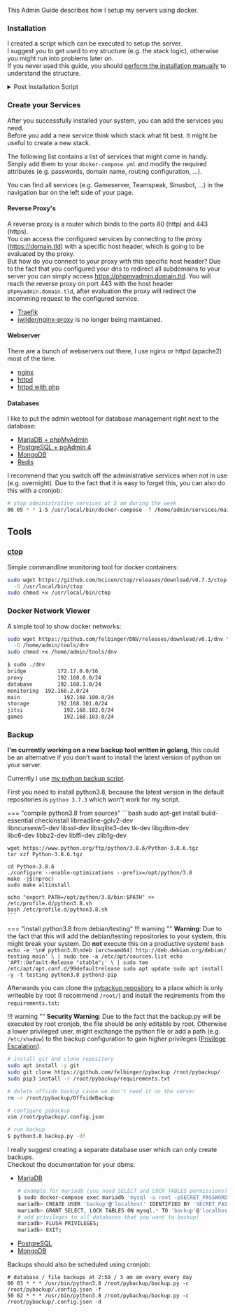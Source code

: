 
This Admin Guide describes how I setup my servers using docker. 

### Installation
I created a script which can be executed to setup the server.  
I suggest you to get used to my structure (e.g. the stack logic), otherwise you might run into problems later on.  
If you never used this guide, you should [perform the installation manually](./installation/) to understand the structure.

<details>
  <summary>Post Installation Script</summary>

You can basicly skip most of the installation section, but there are some exceptions:  

* You should create all user accounts, and setup public key authentication.  
  You can add a list of users which should get the admin / sudo group in the configuration section of the script  

* You should secure your SSH server (e.g. disallow authentication using passwords, root login, ...)

* You may change your hostname (this is not required)  

* You need to setup your DNS, consider to change the name servers to cloudflare if you have trouble with the dns challenge for wildcard certificate later on.

</details>


### Create your Services
After you successfully installed your system, you can add the services you need.  
Before you add a new service think which stack what fit best. It might be useful to create a new stack.

The following list contains a list of services that might come in handy. Simply add them to your `docker-compose.yml` and modify the required attributes (e.g. passwords, domain name, routing configuration, ...).

You can find all services (e.g. Gameserver, Teamspeak, Sinusbot, ...) in the navigation bar on the left side of your page. 

#### Reverse Proxy's

A reverse proxy is a router which binds to the ports 80 (http) and 443 (https).  
You can access the configured services by connecting to the proxy (https://domain.tld) with a specific host header, which is going to be evaluated by the proxy.  
But how do you connect to your proxy with this specific host header? Due to the fact that you configured your dns to redirect all subdomains to your server you can simply access https://phpmyadmin.domain.tld. You will reach the reverse proxy on port 443 with the host header `phpmyadmin.domain.tld`, after evaluation the proxy will redirect the incomming request to the configured service.  
 
* [Traefik](./services/traefik.md)
* [jwilder/nginx-proxy](./services/nginx-proxy.md) is no longer being maintained.

#### Webserver
There are a bunch of webservers out there, I use nginx or httpd (apache2) most of the time.

* [nginx](./services/nginx.md)
* [httpd](./services/httpd.md)
* [httpd with php](./services/httpd-php.md)

#### Databases
I like to put the admin webtool for database management right next to the database:

* [MariaDB + phpMyAdmin](./services/mariadb.md)
* [PostgreSQL + pgAdmin 4](./services/postgresql.md)
* [MongoDB](./services/mongodb.md)
* [Redis](./services/redis.md)

I recommend that you switch off the administrative services when not in use (e.g. overnight). Due to the fact that it is easy to forget this, you can also do this with a cronjob:
```bash
# stop administrative services at 5 am during the week
00 05 * * 1-5 /usr/local/bin/docker-compose -f /home/admin/services/main/docker-compose.yml rm -fs phpmyadmin pgadmin 2>&1
```

## Tools

### [ctop](https://ctop.sh/)
Simple commandline monitoring tool for docker containers:
```bash
sudo wget https://github.com/bcicen/ctop/releases/download/v0.7.3/ctop-0.7.3-linux-amd64 \
  -O /usr/local/bin/ctop
sudo chmod +x /usr/local/bin/ctop
```

### Docker Network Viewer
A simple tool to show docker networks:
```bash
sudo wget https://github.com/felbinger/DNV/releases/download/v0.1/dnv \
  -O /home/admin/tools/dnv
sudo chmod +x /home/admin/tools/dnv
```

```sh
$ sudo ./dnv 
bridge			172.17.0.0/16
proxy		  	192.168.0.0/24
database		192.168.1.0/24
monitoring	192.168.2.0/24
main			  192.168.100.0/24
storage			192.168.101.0/24
jitsi			  192.168.102.0/24
games			  192.168.103.0/24
```

### Backup

**I'm currently working on a new backup tool written in golang**, this could be an alternative if you don't want to install the latest version of python on your server.

Currently I use [my python backup script](https://github.com/felbinger/pybackup).

First you need to install python3.8, because the latest version in the default repositories is `python 3.7.3` which won't work for my script. 

=== "compile python3.8 from sources"
    ```bash
    sudo apt-get install build-essential checkinstall libreadline-gplv2-dev \
      libncursesw5-dev libssl-dev libsqlite3-dev tk-dev libgdbm-dev \
      libc6-dev libbz2-dev libffi-dev zlib1g-dev
      
    wget https://www.python.org/ftp/python/3.8.6/Python-3.8.6.tgz
    tar xzf Python-3.8.6.tgz

    cd Python-3.8.6
    ./configure --enable-optimizations --prefix=/opt/python/3.8
    make -j$(nproc)
    sudo make altinstall
    
    echo "export PATH=/opt/python/3.8/bin:$PATH" >> /etc/profile.d/python3.8.sh
    bash /etc/profile.d/python3.8.sh
    ```
=== "install python3.8 from debian/testing"
    !!! warning ""
        **Warning**: Due to the fact that this will add the debian/testing repositories to your system, this might break your system. Do **not** execute this on a productive system!
    ```bash
    echo -e '\n# python3.8\ndeb [arch=amd64] http://deb.debian.org/debian/ testing main' \
      | sudo tee -a /etc/apt/sources.list
    echo 'APT::Default-Release "stable";' \
      | sudo tee /etc/apt/apt.conf.d/99defaultrelease
    sudo apt update
    sudo apt install -y -t testing python3.8 python3-pip
    ```

Afterwards you can clone the [pybackup repository](https://github.com/felbinger/pybackup) to a place which is only writeable by root (I recommend `/root/`) and install the reqirements from the `requirements.txt`:

!!! warning ""
    **Security Warning**: Due to the fact that the backup.py will be executed by root cronjob, the file should be only editable by root. Otherwise a lower privileged user, might exchange the python file or add a path (e.g. `/etc/shadow`) to the backup configuration to gain higher privileges ([Privilege Escalation](https://en.wikipedia.org/wiki/Privilege_escalation)).

```bash
# install git and clone repository
sudo apt install -y git
sudo git clone https://github.com/felbinger/pybackup /root/pybackup/
sudo pip3 install -r /root/pybackup/requirements.txt

# delete offside backup cause we don't need it on the server
rm -r /root/pybackup/OffsideBackup

# configure pybackup
vim /root/pybackup/.config.json

# run backup
$ python3.8 backup.py -df
```

I really suggest creating a separate database user which can only create backups.  
Checkout the documentation for your dbms:

* [MariaDB](https://mariadb.com/kb/en/create-user/)
  ```bash
  # example for mariadb (you need SELECT and LOCK TABLES permissions)
  $ sudo docker-compose exec mariadb 'mysql -u root -pSECRET_PASSWORD'
  mariadb> CREATE USER 'backup'@'localhost' IDENTIFIED BY 'SECRET_PASSWORD_FOR_BACKUP';
  mariadb> GRANT SELECT, LOCK TABLES ON mysql.* TO 'backup'@'localhost';
  # add privileges to all databases that you want to backup!
  mariadb> FLUSH PRIVILEGES;
  mariadb> EXIT;
  ```
* [PostgreSQL](https://www.postgresql.org/docs/8.0/sql-createuser.html)
* [MongoDB](https://docs.mongodb.com/manual/reference/method/db.createUser/)

Backups should also be scheduled using cronjob:
```
# database / file backups at 2:50 / 3 am am every every day
00 03 * * * /usr/bin/python3.8 /root/pybackup/backup.py -c /root/pybackup/.config.json -f
50 02 * * * /usr/bin/python3.8 /root/pybackup/backup.py -c /root/pybackup/.config.json -d
```
